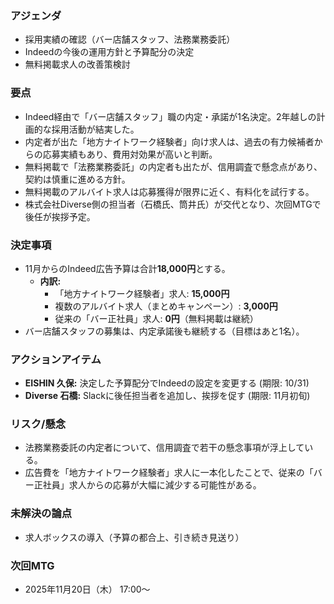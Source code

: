 ### アジェンダ
- 採用実績の確認（バー店舗スタッフ、法務業務委託）
- Indeedの今後の運用方針と予算配分の決定
- 無料掲載求人の改善策検討

### 要点
- Indeed経由で「バー店舗スタッフ」職の内定・承諾が1名決定。2年越しの計画的な採用活動が結実した。
- 内定者が出た「地方ナイトワーク経験者」向け求人は、過去の有力候補者からの応募実績もあり、費用対効果が高いと判断。
- 無料掲載で「法務業務委託」の内定者も出たが、信用調査で懸念点があり、契約は慎重に進める方針。
- 無料掲載のアルバイト求人は応募獲得が限界に近く、有料化を試行する。
- 株式会社Diverse側の担当者（石橋氏、筒井氏）が交代となり、次回MTGで後任が挨拶予定。

### 決定事項
- 11月からのIndeed広告予算は合計**18,000円**とする。
  - **内訳:**
    - 「地方ナイトワーク経験者」求人: **15,000円**
    - 複数のアルバイト求人（まとめキャンペーン）: **3,000円**
    - 従来の「バー正社員」求人: **0円**（無料掲載は継続）
- バー店舗スタッフの募集は、内定承諾後も継続する（目標はあと1名）。

### アクションアイテム
- **EISHIN 久保:** 決定した予算配分でIndeedの設定を変更する (期限: 10/31)
- **Diverse 石橋:** Slackに後任担当者を追加し、挨拶を促す (期限: 11月初旬)

### リスク/懸念
- 法務業務委託の内定者について、信用調査で若干の懸念事項が浮上している。
- 広告費を「地方ナイトワーク経験者」求人に一本化したことで、従来の「バー正社員」求人からの応募が大幅に減少する可能性がある。

### 未解決の論点
- 求人ボックスの導入（予算の都合上、引き続き見送り）

### 次回MTG
- 2025年11月20日（木） 17:00〜